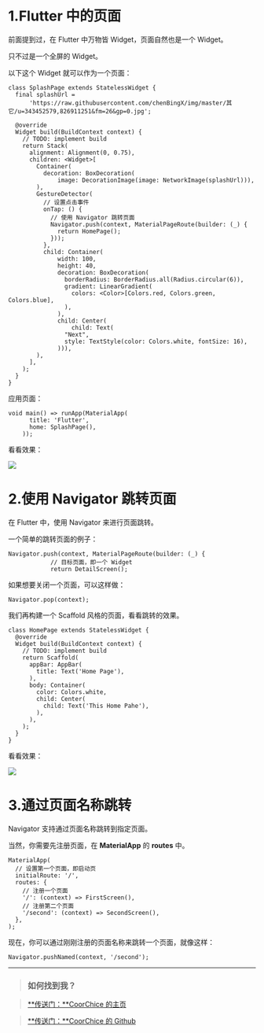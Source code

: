 # 1.Flutter 中的页面  

前面提到过，在 Flutter 中万物皆 Widget，页面自然也是一个 Widget。

只不过是一个全屏的 Widget。

以下这个 Widget 就可以作为一个页面：      

```
class SplashPage extends StatelessWidget {
  final splashUrl =
      'https://raw.githubusercontent.com/chenBingX/img/master/其它/u=343452579,826911251&fm=26&gp=0.jpg';

  @override
  Widget build(BuildContext context) {
    // TODO: implement build
    return Stack(
      alignment: Alignment(0, 0.75),
      children: <Widget>[
        Container(
          decoration: BoxDecoration(
              image: DecorationImage(image: NetworkImage(splashUrl))),
        ),
        GestureDetector(
          // 设置点击事件
          onTap: () {
            // 使用 Navigator 跳转页面
            Navigator.push(context, MaterialPageRoute(builder: (_) {
              return HomePage();
            }));
          },
          child: Container(
              width: 100,
              height: 40,
              decoration: BoxDecoration(
                borderRadius: BorderRadius.all(Radius.circular(6)),
                gradient: LinearGradient(
                  colors: <Color>[Colors.red, Colors.green, Colors.blue],
                ),
              ),
              child: Center(
                  child: Text(
                "Next",
                style: TextStyle(color: Colors.white, fontSize: 16),
              ))),
        ),
      ],
    );
  }
}

```

应用页面：  

```
void main() => runApp(MaterialApp(
      title: 'Flutter',
      home: SplashPage(),
    ));
```

看看效果：  

![](https://raw.githubusercontent.com/chenBingX/img/master/Flutter/Flutter-demo10.png)  

# 2.使用 Navigator 跳转页面

在 Flutter 中，使用 Navigator 来进行页面跳转。 

一个简单的跳转页面的例子：  

```
Navigator.push(context, MaterialPageRoute(builder: (_) {
            // 目标页面，即一个 Widget
            return DetailScreen();
```

如果想要关闭一个页面，可以这样做：

```
Navigator.pop(context);
```

我们再构建一个 Scaffold 风格的页面，看看跳转的效果。  


```
class HomePage extends StatelessWidget {
  @override
  Widget build(BuildContext context) {
    // TODO: implement build
    return Scaffold(
      appBar: AppBar(
        title: Text('Home Page'),
      ),
      body: Container(
        color: Colors.white,
        child: Center(
          child: Text('This Home Pahe'),
        ),
      ),
    );
  }
}
```

看看效果：  

![](https://raw.githubusercontent.com/chenBingX/img/master/Flutter/Flutter-demo11.gif)  


# 3.通过页面名称跳转

Navigator 支持通过页面名称跳转到指定页面。  

当然，你需要先注册页面，在 **MaterialApp**  的 **routes** 中。  

```
MaterialApp(
  // 设置第一个页面，即启动页
  initialRoute: '/',
  routes: {
    // 注册一个页面
    '/': (context) => FirstScreen(),
    // 注册第二个页面
    '/second': (context) => SecondScreen(),
  },
);
```

现在，你可以通过刚刚注册的页面名称来跳转一个页面，就像这样：  

```
Navigator.pushNamed(context, '/second');
```

---

> ### 如何找到我？

> [**传送门：**CoorChice 的主页](https://juejin.im/user/57fc43b67db2a200595ffd94)

> [**传送门：**CoorChice 的 Github](https://github.com/chenBingX)